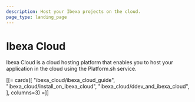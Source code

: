 ```yaml
---
description: Host your Ibexa projects on the cloud.
page_type: landing_page
---
```


# Ibexa Cloud

Ibexa Cloud is a cloud hosting platform that enables you to host your application in the cloud using the Platform.sh service.

[[= cards([
"ibexa_cloud/ibexa_cloud_guide",
"ibexa_cloud/install_on_ibexa_cloud",
"ibexa_cloud/ddev_and_ibexa_cloud",
], columns=3) =]]
